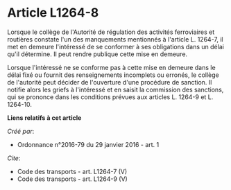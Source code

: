 # Article L1264-8

Lorsque le collège de l'Autorité de régulation des activités ferroviaires et routières constate l'un des manquements
mentionnés à l'article L. 1264-7, il met en demeure l'intéressé de se conformer à ses obligations dans un délai qu'il
détermine. Il peut rendre publique cette mise en demeure. 

Lorsque l'intéressé ne se conforme pas à cette mise en demeure dans le délai fixé ou fournit des renseignements incomplets ou
erronés, le collège de l'autorité peut décider de l'ouverture d'une procédure de sanction. Il notifie alors les griefs à
l'intéressé et en saisit la commission des sanctions, qui se prononce dans les conditions prévues aux articles L. 1264-9 et
L. 1264-10.

**Liens relatifs à cet article**

_Créé par_:

  - Ordonnance n°2016-79 du 29 janvier 2016 - art. 1

_Cite_:

  - Code des transports - art. L1264-7 (V)
  - Code des transports - art. L1264-9 (V)
